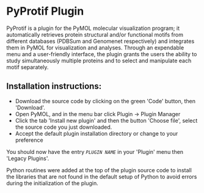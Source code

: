 # PyProtif Plugin

PyProtif is a plugin for the PyMOL molecular visualization program; it automatically retrieves protein structural and/or functional motifs from different databases (PDBSum and Genomenet respectively) and integrates them in PyMOL for visualization and analyses. Through an expendable menu and a user-friendly interface, the plugin grants the users the ability to study simultaneously multiple proteins and to select and manipulate each motif separately.

## Installation instructions:

* Download the source code by clicking on the green 'Code' button, then 'Download'.
* Open PyMOL, and in the menu bar click Plugin -> Plugin Manager
* Click the tab 'Install new plugin' and then the button 'Choose file', select the source code you just downloaded. 
* Accept the default plugin installation directory or change to your preference

You should now have the entry *`PLUGIN NAME`* in your 'Plugin' menu then 'Legacy Plugins'. 

Python routines were added at the top of the plugin source code to install the libraries that are not found in the default setup of Python to avoid errors during the initialization of the plugin.
